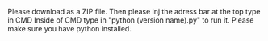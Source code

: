 Please download as a ZIP file.
Then please inj the adress bar at the top type in CMD
Inside of CMD type in  "python (version name).py" to run it.
Please make sure you have python installed.
